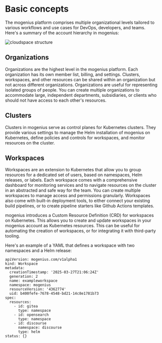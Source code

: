 ﻿---
sidebar_position: 4
---

# Basic concepts

The mogenius platform comprises multiple organizational levels tailored to various workflows and use cases for DevOps, developers, and teams. Here's a summary of the account hierarchy in mogenius:

![cloudspace structure](https://imagedelivery.net/T7YEW5IAgZJ0dY4-LDTpyQ/a81bf0d1-b997-4c43-0059-b17935267400/jpeg)

## Organizations
Organizations are the highest level in the mogenius platform. Each organization has its own member list, billing, and settings. Clusters, workspaces, and other resources can be shared within an organization but not across different organizations. Organizations are useful for representing isolated groups of people. You can create multiple organizations to accommodate large, independent departments, subsidiaries, or clients who should not have access to each other's resources.

## Clusters
Clusters in mogenius serve as control planes for Kubernetes clusters. They provide various settings to manage the Helm installation of mogenius on Kubernetes, define policies and controls for workspaces, and monitor resources on the cluster.

## Workspaces
Workspaces are an extension to Kubernetes that allow you to group resources for a dedicated set of users, based on namespaces, Helm releases, or labels. Each workspace comes with a comprehensive dashboard for monitoring services and to navigate resources on the cluster in an abstracted and safe way for the team. You can create multiple workspaces to manage access and permissions granularly. Workspaces also come with built-in deployment tools, to either connect your existing build pipelines, or to create pipeline starters like Github Actions templates.

mogenius introduces a Custom Resource Definition (CRD) for workspaces on Kubernetes. This allows you to create and update workspaces in your mogenius account as Kubernetes resources. This can be useful for automating the creation of workspaces, or for integrating it with third-party tooling.

Here's an example of a YAML that defines a workspace with two namespaces and a Helm release:

```
apiVersion: mogenius.com/v1alpha1
kind: Workspace
metadata:
  creationTimestamp: '2025-03-27T21:06:24Z'
  generation: 2
  name: exampleworkspace
  namespace: mogenius
  resourceVersion: '4362774'
  uid: b400fefe-7678-4548-bd21-14c8e1781b73
spec:
  resources:
    - id: gitea
      type: namespace
    - id: opensearch
      type: namespace
    - id: discourse
      namespace: discourse
      type: helm
status: {}
```

